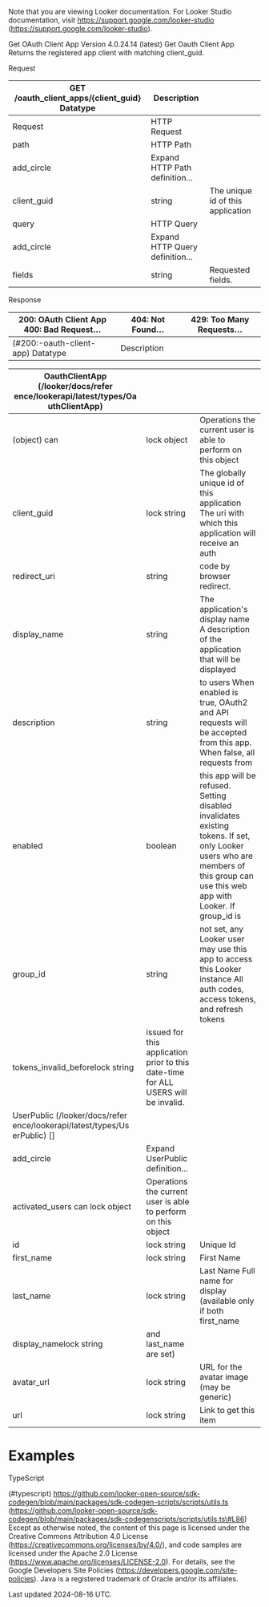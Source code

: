 Note that you are viewing Looker documentation. For Looker Studio documentation, visit https://support.google.com/looker-studio (https://support.google.com/looker-studio).

Get OAuth Client App Version 4.0.24.14 (latest)
Get Oauth Client App Returns the registered app client with matching client_guid.

Request

| GET /oauth_client_apps/{client_guid} Datatype   | Description                     |                                   |
|-------------------------------------------------|---------------------------------|-----------------------------------|
| Request                                         | HTTP Request                    |                                   |
| path                                            | HTTP Path                       |                                   |
| add_circle                                      | Expand HTTP Path definition...  |                                   |
| client_guid                                     | string                          | The unique id of this application |
| query                                           | HTTP Query                      |                                   |
| add_circle                                      | Expand HTTP Query definition... |                                   |
| fields                                          | string                          | Requested fields.                 |

Response

| 200: OAuth Client App 400: Bad Request…   | 404: Not Found…   | 429: Too Many Requests…   |
|-------------------------------------------|-------------------|---------------------------|
| (#200:-oauth-client-app) Datatype         | Description       |                           |

| OauthClientApp  (/looker/docs/refer ence/lookerapi/latest/types/Oa uthClientApp)                                  |                                                                                    |                                                                                                                                                                                  |
|----------------------------------|------------------------------------------------------------------------------------|----------------------------------------------------------------------------------------------------------------------------------------------------------------------------------|
| (object) can                     | lock object                                                                        | Operations the current user is able to perform on this object                                                                                                                    |
| client_guid                      | lock string                                                                        | The globally unique id of this application The uri with which this application will receive an auth                                                                              |
| redirect_uri                     | string                                                                             | code by browser redirect.                                                                                                                                                        |
| display_name                     | string                                                                             | The application's display name A description of the application that will be displayed                                                                                           |
| description                      | string                                                                             | to users When enabled is true, OAuth2 and API requests will be accepted from this app. When false, all requests from                                                             |
| enabled                          | boolean                                                                            | this app will be refused. Setting disabled invalidates existing tokens. If set, only Looker users who are members of this group can use this web app with Looker. If group_id is |
| group_id                         | string                                                                             | not set, any Looker user may use this app to access this Looker instance All auth codes, access tokens, and refresh tokens                                                       |
| tokens_invalid_beforelock string | issued for this application prior to this date-time for ALL USERS will be invalid. |                                                                                                                                                                                  |
| UserPublic  (/looker/docs/refer ence/lookerapi/latest/types/Us erPublic) []                                  |                                                                                    |                                                                                                                                                                                  |
| add_circle                       | Expand UserPublic definition...                                                    |                                                                                                                                                                                  |
| activated_users can lock object  | Operations the current user is able to perform on this object                      |                                                                                                                                                                                  |
| id                               | lock string                                                                        | Unique Id                                                                                                                                                                        |
| first_name                       | lock string                                                                        | First Name                                                                                                                                                                       |
| last_name                        | lock string                                                                        | Last Name Full name for display (available only if both first_name                                                                                                               |
| display_namelock string          | and last_name are set)                                                             |                                                                                                                                                                                  |
| avatar_url                       | lock string                                                                        | URL for the avatar image (may be generic)                                                                                                                                        |
| url                              | lock string                                                                        | Link to get this item                                                                                                                                                            |

# Examples

TypeScript

 (\#typescript)
https://github.com/looker-open-source/sdk-codegen/blob/main/packages/sdk-codegen-scripts/scripts/utils.ts
 (https://github.com/looker-open-source/sdk-codegen/blob/main/packages/sdk-codegenscripts/scripts/utils.ts\#L86)
Except as otherwise noted, the content of this page is licensed under the Creative Commons Attribution 4.0 License
 (https://creativecommons.org/licenses/by/4.0/), and code samples are licensed under the Apache 2.0 License (https://www.apache.org/licenses/LICENSE-2.0). For details, see the Google Developers Site Policies
 (https://developers.google.com/site-policies). Java is a registered trademark of Oracle and/or its affiliates.

Last updated 2024-08-16 UTC.